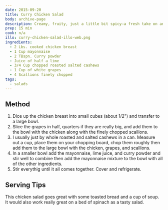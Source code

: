 ```yaml
---
date: 2015-09-20
title: Curry Chicken Salad
body: archive-page
description: Creamy, fruity, just a little bit spicy—a fresh take on an old classic
prep: 15 min
cook: n/a
illo: curry-chicken-salad-illo-web.png
ingredients:
  - 2 Lbs. cooked chicken breast
  - 1 Cup mayonnaise
  - 2 TBspn. Curry powder
  - Juice of half a lime
  - 3/4 Cup chopped roasted salted cashews
  - 1 Cup of white grapes
  - 4 Scallions finely chopped
tags:
  - salads
---
```

## Method
1. Dice up the chicken breast into small cubes (about 1/2") and transfer to a large bowl.
2. Slice the grapes in half, quarters if they are really big, and add them to the bowl with the chicken along with the finely chopped scallions.
3. I usually just by whole roasted and salted cashews in a can. Measure out a cup, place them on your chopping board, chop them roughly then add them to the large bowl with the chicken, grapes, and scallions.
4. In a smaller bowl add the mayonnaise, lime juice, and curry powder and stir well to combine then add the mayonnaise mixture to the bowl with all of the other ingredients.
5. Stir everythig until it all comes together. Cover and refrigerate.

## Serving Tips
This chicken salad goes great with some toasted bread and a cup of soup. It would also work really great on a bed of spinach as a tasty salad.